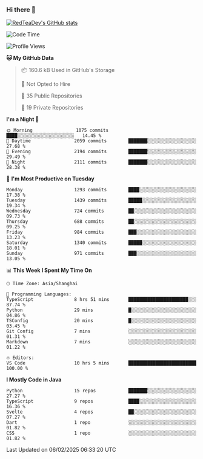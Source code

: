 ### Hi there 👋

<!--
**RedTeaDev/RedTeaDev** is a ✨ _special_ ✨ repository because its `README.md` (this file) appears on your GitHub profile.

Here are some ideas to get you started:

- 🔭 I’m currently working on ...
- 🌱 I’m currently learning ...
- 👯 I’m looking to collaborate on ...
- 🤔 I’m looking for help with ...
- 💬 Ask me about ...
- 📫 How to reach me: ...
- 😄 Pronouns: ...
- ⚡ Fun fact: ...
-->

<!--
[![wakatime](https://wakatime.com/badge/user/6b101ed0-04c0-4490-9283-eb61f2efff96.svg)](https://wakatime.com/@6b101ed0-04c0-4490-9283-eb61f2efff96)
!-->

[![RedTeaDev's GitHub stats](https://github-readme-stats.vercel.app/api?username=RedTeaDev\&include_all_commits=true)](https://github.com/anuraghazra/github-readme-stats)
<!--
[![willianrod's wakatime stats](https://github-readme-stats.vercel.app/api/wakatime?username=RedTeaDev)](https://github.com/anuraghazra/github-readme-stats)
!-->
<!--START_SECTION:waka-->
![Code Time](http://img.shields.io/badge/Code%20Time-2%2C988%20hrs%2021%20mins-blue)

![Profile Views](http://img.shields.io/badge/Profile%20Views-0-blue)

**🐱 My GitHub Data** 

> 📦 160.6 kB Used in GitHub's Storage 
 > 
> 🚫 Not Opted to Hire
 > 
> 📜 35 Public Repositories 
 > 
> 🔑 19 Private Repositories 
 > 
**I'm a Night 🦉** 

```text
🌞 Morning                1075 commits        ████░░░░░░░░░░░░░░░░░░░░░   14.45 % 
🌆 Daytime                2059 commits        ███████░░░░░░░░░░░░░░░░░░   27.68 % 
🌃 Evening                2194 commits        ███████░░░░░░░░░░░░░░░░░░   29.49 % 
🌙 Night                  2111 commits        ███████░░░░░░░░░░░░░░░░░░   28.38 % 
```
📅 **I'm Most Productive on Tuesday** 

```text
Monday                   1293 commits        ████░░░░░░░░░░░░░░░░░░░░░   17.38 % 
Tuesday                  1439 commits        █████░░░░░░░░░░░░░░░░░░░░   19.34 % 
Wednesday                724 commits         ██░░░░░░░░░░░░░░░░░░░░░░░   09.73 % 
Thursday                 688 commits         ██░░░░░░░░░░░░░░░░░░░░░░░   09.25 % 
Friday                   984 commits         ███░░░░░░░░░░░░░░░░░░░░░░   13.23 % 
Saturday                 1340 commits        █████░░░░░░░░░░░░░░░░░░░░   18.01 % 
Sunday                   971 commits         ███░░░░░░░░░░░░░░░░░░░░░░   13.05 % 
```


📊 **This Week I Spent My Time On** 

```text
🕑︎ Time Zone: Asia/Shanghai

💬 Programming Languages: 
TypeScript               8 hrs 51 mins       ██████████████████████░░░   87.74 % 
Python                   29 mins             █░░░░░░░░░░░░░░░░░░░░░░░░   04.86 % 
TSConfig                 20 mins             █░░░░░░░░░░░░░░░░░░░░░░░░   03.45 % 
Git Config               7 mins              ░░░░░░░░░░░░░░░░░░░░░░░░░   01.31 % 
Markdown                 7 mins              ░░░░░░░░░░░░░░░░░░░░░░░░░   01.22 % 

🔥 Editors: 
VS Code                  10 hrs 5 mins       █████████████████████████   100.00 % 
```

**I Mostly Code in Java** 

```text
Python                   15 repos            ███████░░░░░░░░░░░░░░░░░░   27.27 % 
TypeScript               9 repos             ████░░░░░░░░░░░░░░░░░░░░░   16.36 % 
Svelte                   4 repos             ██░░░░░░░░░░░░░░░░░░░░░░░   07.27 % 
Dart                     1 repo              ░░░░░░░░░░░░░░░░░░░░░░░░░   01.82 % 
CSS                      1 repo              ░░░░░░░░░░░░░░░░░░░░░░░░░   01.82 % 
```




 Last Updated on 06/02/2025 06:33:20 UTC
<!--END_SECTION:waka-->


